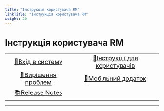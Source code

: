 ```yaml
---
title: "Інструкція користувача RM"
linkTitle: "Інструкція користувача RM"
weight: 20
---
```


# Інструкція користувача RM

<center>

|                                           |                                               |
|:-----------------------------------------:|:---------------------------------------------:|
|       [ 🔐Вхід в систему](login_logout.md)       | [📜Інструкції для користувачів](User_Manual/UM_ToC.md) |
| [🙋Вирішення проблем](troubleshooting.md) |     [📱Мобільний додаток](mobeileapp.md)      |
| [ 📚Release Notes](releasenotes/releasenotes.md) |                                               |
---
</center>



<!---
CSS
-->

<style>
td {
  font-size: 20px
}
</style>